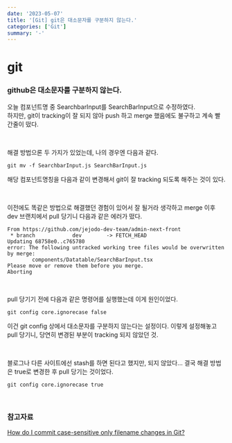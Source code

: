 ```yaml
---
date: '2023-05-07'
title: '[Git] git은 대소문자를 구분하지 않는다.'
categories: ['Git']
summary: '-'
---
```


# git

### github은 대소문자를 구분하지 않는다.

오늘 컴포넌트명 중 SearchbarInput를 SearchBarInput으로 수정하였다.  
하지만, git이 tracking이 잘 되지 않아 push 하고 merge 했음에도 불구하고 계속 빨간줄이 떴다.

<br>

해결 방법으론 두 가지가 있었는데, 나의 경우엔 다음과 같다.

```
git mv -f SearchbarInput.js SearchBarInput.js
```

해당 컴포넌트명칭을 다음과 같이 변경해서 git이 잘 tracking 되도록 해주는 것이 있다.

<br>

이전에도 똑같은 방법으로 해결했던 경험이 있어서 잘 될거라 생각하고 merge 이후 dev 브랜치에서 pull 당기니 다음과 같은 에러가 떴다.

```
From https://github.com/jejodo-dev-team/admin-next-front
 * branch            dev        -> FETCH_HEAD
Updating 68758e0..c765780
error: The following untracked working tree files would be overwritten by merge:
        components/Datatable/SearchBarInput.tsx
Please move or remove them before you merge.
Aborting
```

<br>

pull 당기기 전에 다음과 같은 명령어를 실행했는데 이게 원인이었다.

```
git config core.ignorecase false
```

이건 git config 상에서 대소문자를 구분하지 않는다는 설정이다.
이렇게 설정해놓고 pull 당기니, 당연히 변경된 부분이 tracking 되지 않았던 것.

<br>

블로그나 다른 사이트에선 stash를 하면 된다고 했지만, 되지 않았다...
결국 해결 방법은 true로 변경한 후 pull 당기는 것이었다.

```
git config core.ignorecase true
```

<br>

### 참고자료

[How do I commit case-sensitive only filename changes in Git?](https://stackoverflow.com/questions/17683458/how-do-i-commit-case-sensitive-only-filename-changes-in-git)
